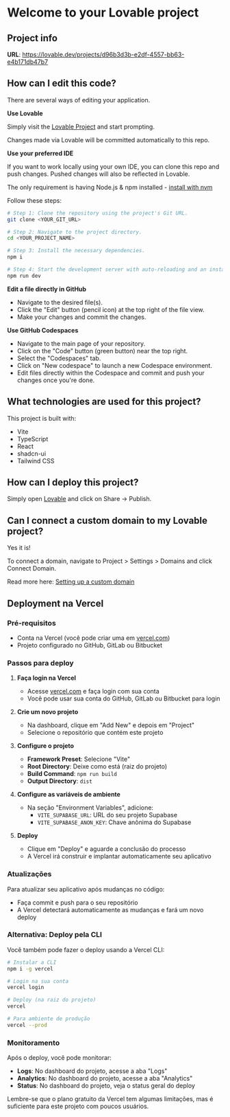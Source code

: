 # Welcome to your Lovable project

## Project info

**URL**: https://lovable.dev/projects/d96b3d3b-e2df-4557-bb63-e4b171db47b7

## How can I edit this code?

There are several ways of editing your application.

**Use Lovable**

Simply visit the [Lovable Project](https://lovable.dev/projects/d96b3d3b-e2df-4557-bb63-e4b171db47b7) and start prompting.

Changes made via Lovable will be committed automatically to this repo.

**Use your preferred IDE**

If you want to work locally using your own IDE, you can clone this repo and push changes. Pushed changes will also be reflected in Lovable.

The only requirement is having Node.js & npm installed - [install with nvm](https://github.com/nvm-sh/nvm#installing-and-updating)

Follow these steps:

```sh
# Step 1: Clone the repository using the project's Git URL.
git clone <YOUR_GIT_URL>

# Step 2: Navigate to the project directory.
cd <YOUR_PROJECT_NAME>

# Step 3: Install the necessary dependencies.
npm i

# Step 4: Start the development server with auto-reloading and an instant preview.
npm run dev
```

**Edit a file directly in GitHub**

- Navigate to the desired file(s).
- Click the "Edit" button (pencil icon) at the top right of the file view.
- Make your changes and commit the changes.

**Use GitHub Codespaces**

- Navigate to the main page of your repository.
- Click on the "Code" button (green button) near the top right.
- Select the "Codespaces" tab.
- Click on "New codespace" to launch a new Codespace environment.
- Edit files directly within the Codespace and commit and push your changes once you're done.

## What technologies are used for this project?

This project is built with:

- Vite
- TypeScript
- React
- shadcn-ui
- Tailwind CSS

## How can I deploy this project?

Simply open [Lovable](https://lovable.dev/projects/d96b3d3b-e2df-4557-bb63-e4b171db47b7) and click on Share -> Publish.

## Can I connect a custom domain to my Lovable project?

Yes it is!

To connect a domain, navigate to Project > Settings > Domains and click Connect Domain.

Read more here: [Setting up a custom domain](https://docs.lovable.dev/tips-tricks/custom-domain#step-by-step-guide)

## Deployment na Vercel

### Pré-requisitos
- Conta na Vercel (você pode criar uma em [vercel.com](https://vercel.com))
- Projeto configurado no GitHub, GitLab ou Bitbucket

### Passos para deploy

1. **Faça login na Vercel**
   - Acesse [vercel.com](https://vercel.com) e faça login com sua conta
   - Você pode usar sua conta do GitHub, GitLab ou Bitbucket para login

2. **Crie um novo projeto**
   - Na dashboard, clique em "Add New" e depois em "Project"
   - Selecione o repositório que contém este projeto

3. **Configure o projeto**
   - **Framework Preset**: Selecione "Vite"
   - **Root Directory**: Deixe como está (raiz do projeto)
   - **Build Command**: `npm run build`
   - **Output Directory**: `dist`

4. **Configure as variáveis de ambiente**
   - Na seção "Environment Variables", adicione:
     - `VITE_SUPABASE_URL`: URL do seu projeto Supabase
     - `VITE_SUPABASE_ANON_KEY`: Chave anônima do Supabase

5. **Deploy**
   - Clique em "Deploy" e aguarde a conclusão do processo
   - A Vercel irá construir e implantar automaticamente seu aplicativo

### Atualizações

Para atualizar seu aplicativo após mudanças no código:
- Faça commit e push para o seu repositório
- A Vercel detectará automaticamente as mudanças e fará um novo deploy

### Alternativa: Deploy pela CLI

Você também pode fazer o deploy usando a Vercel CLI:

```bash
# Instalar a CLI
npm i -g vercel

# Login na sua conta
vercel login

# Deploy (na raiz do projeto)
vercel

# Para ambiente de produção
vercel --prod
```

### Monitoramento

Após o deploy, você pode monitorar:
- **Logs**: No dashboard do projeto, acesse a aba "Logs"
- **Analytics**: No dashboard do projeto, acesse a aba "Analytics"
- **Status**: No dashboard do projeto, veja o status geral do deploy

Lembre-se que o plano gratuito da Vercel tem algumas limitações, mas é suficiente para este projeto com poucos usuários.
